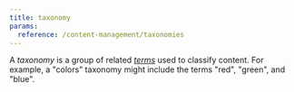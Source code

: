 ```yaml
---
title: taxonomy
params:
  reference: /content-management/taxonomies
---
```

A _taxonomy_ is a group of related [_terms_](g) used to classify content. For example, a "colors" taxonomy might include the terms "red", "green", and "blue".
